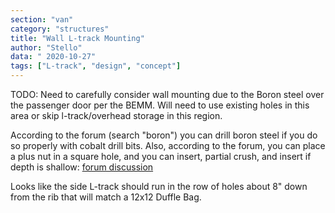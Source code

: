 ```yaml
---
section: "van"
category: "structures"
title: "Wall L-track Mounting"
author: "Stello"
data: " 2020-10-27"
tags: ["L-track", "design", "concept"]
---
```


TODO: Need to carefully consider wall mounting due to the Boron steel over the passenger door per the BEMM.  Will need to use existing holes in this area or skip l-track/overhead storage in this region.

According to the forum (search "boron") you can drill boron steel if you do so properly with cobalt drill bits.  Also, according to the forum, you can place a plus nut in a square hole, and you can insert, partial crush, and insert if depth is shallow: [forum discussion](https://www.fordtransitusaforum.com/threads/several-plusnut-questions-different-size-holes.67194/)

Looks like the side L-track should run in the row of holes about 8" down from the rib that will match a 12x12 Duffle Bag.
